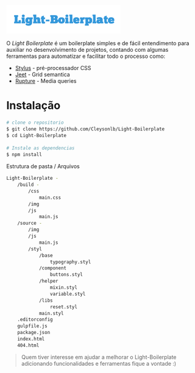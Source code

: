 ![Fast](build/img/light-boilerplate-logo.png)

O *Light Boilerplate* é um boilerplate simples e de fácil entendimento para auxiliar no desenvolvimento de projetos, contando com algumas ferramentas para automatizar e facilitar todo o processo como:

- [Stylus](http://stylus-lang.com/) - pré-processador CSS
- [Jeet](http://jeet.gs/) - Grid semantica
- [Rupture](http://jenius.github.io/rupture/) - Media queries

# Instalação

```sh
# clone o repositorio 
$ git clone https://github.com/Cleysonlb/Light-Boilerplate
$ cd Light-Boilerplate

# Instale as dependencias
$ npm install
```

Estrutura de pasta / Arquivos

```sh
Light-Boilerplate -
	/build -
		/css
			main.css
		/img
		/js
			main.js
	/source -
		/img
		/js
			main.js
		/styl
			/base
				typography.styl
			/component
				buttons.styl
			/helper
				mixin.styl
				variable.styl
			/libs
				reset.styl
			main.styl
	.editorconfig
	gulpfile.js
	package.json
	index.html
	404.html
```

>Quem tiver interesse em ajudar a melhorar o Light-Boilerplate adicionando funcionalidades e ferramentas fique a vontade :)
